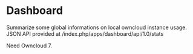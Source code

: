 Dashboard
==========

Summarize some global informations on local owncloud instance usage.
JSON API provided at <owncloud>/index.php/apps/dashboard/api/1.0/stats

Need Owncloud 7.